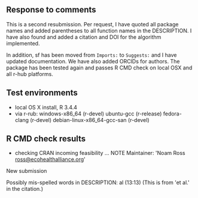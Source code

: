 ## Response to comments

This is a second resubmission.  Per request, I have quoted all package names and
added parentheses to all function names in the DESCRIPTION.  I have also found
and added a citation and DOI for the algorithm implemented.

In addition, sf has been moved from `Imports:` to `Suggests:` and I have
updated documentation.  We have also added ORCIDs for authors.  The package
has been tested again and passes R CMD check on local OSX and all r-hub
platforms.

## Test environments
* local OS X install, R 3.4.4
* via r-rub: 
   windows-x86_64 (r-devel)
   ubuntu-gcc (r-release)
   fedora-clang (r-devel) 
   debian-linux-x86_64-gcc-san (r-devel)

## R CMD check results

* checking CRAN incoming feasibility ... NOTE
Maintainer: 'Noam Ross <ross@ecohealthalliance.org>'

New submission

Possibly mis-spelled words in DESCRIPTION:
  al (13:13)  (This is from 'et al.' in the citation.)


